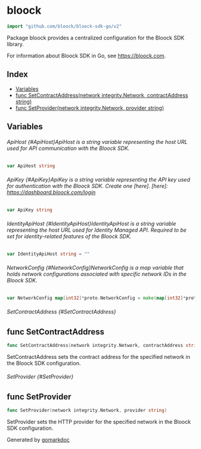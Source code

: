 <!-- Code generated by gomarkdoc. DO NOT EDIT -->

# bloock

```go
import "github.com/bloock/bloock-sdk-go/v2"
```

Package bloock provides a centralized configuration for the Bloock SDK library.

For information about Bloock SDK in Go, see https://bloock.com.

## Index

- [Variables](#variables)
- [func SetContractAddress\(network integrity.Network, contractAddress string\)](#SetContractAddress)
- [func SetProvider\(network integrity.Network, provider string\)](#SetProvider)


## Variables

###### ApiHost {#ApiHost}ApiHost is a string variable representing the host URL used for API communication with the Bloock SDK.

```go
var ApiHost string
```

###### ApiKey {#ApiKey}ApiKey is a string variable representing the API key used for authentication with the Bloock SDK. Create one \[here\]. \[here\]: https://dashboard.bloock.com/login

```go
var ApiKey string
```

###### IdentityApiHost {#IdentityApiHost}IdentityApiHost is a string variable representing the host URL used for Identity Managed API. Required to be set for identity\-related features of the Bloock SDK.

```go
var IdentityApiHost string = ""
```

###### NetworkConfig {#NetworkConfig}NetworkConfig is a map variable that holds network configurations associated with specific network IDs in the Bloock SDK.

```go
var NetworkConfig map[int32]*proto.NetworkConfig = make(map[int32]*proto.NetworkConfig)
```

###### SetContractAddress {#SetContractAddress}
## func SetContractAddress

```go
func SetContractAddress(network integrity.Network, contractAddress string)
```

SetContractAddress sets the contract address for the specified network in the Bloock SDK configuration.

###### SetProvider {#SetProvider}
## func SetProvider

```go
func SetProvider(network integrity.Network, provider string)
```

SetProvider sets the HTTP provider for the specified network in the Bloock SDK configuration.

Generated by [gomarkdoc](https://github.com/princjef/gomarkdoc)
